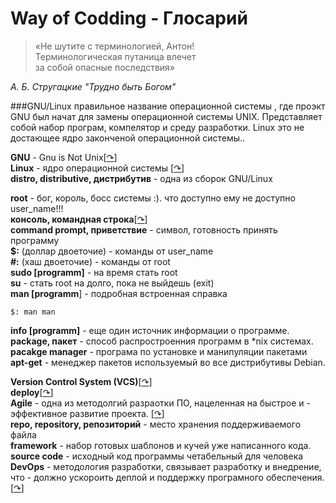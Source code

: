 <!--
File          : g.md

Created       : Sat 01 Aug 2015 05:39:44
Last Modified : Wed 05 Aug 2015 21:30:55
Maintainer    : sharlatan
-->

#  Way of Codding - Глосарий #
> «Не шутите с терминологией, Антон!  
> Терминологическая путаница влечет  
> за собой опасные последствия»  

_А. Б. Стругацкие "Трудно быть Богом"_

###GNU/Linux
правильное название операционной системы , где проэкт GNU был начат для замены
операционной системы UNIX. Представляет собой набор програм, компелятор и среду
разработки. Linux это не достающее ядро законченой операционной системы..  

__GNU__ - Gnu is Not Unix\[[↷](https://www.gnu.org/home.en.html "GNU OS")\]  
__Linux__ - ядро операционной системы \[[↷](https://kernel.org/ "Linux Kernel")\]  
__distro, distributive, дистрибутив__ - одна из сборок  GNU/Linux  

__root__ - бог, король, босс системы :). что доступно ему не доступно  user_name!!!  
__консоль, командная строка__\[[↷](https://goo.gl/rfjOh "Command-line interface")\]  
__command prompt, приветствие__ - символ, готовность принять программу  
__$:__ (доллар двоеточие) - команды от user_name  
__\#:__ (хаш двоеточие) - команды от root  
__sudo [programm]__ - на время стать root  
__su__ - стать root на долго, пока не выйдешь (exit)  
__man [programm__] - подробная встроенная справка  

    $: man man

__info [programm]__ - еще один источник информации о программе.  
__package, пакет__ - способ распростроенния программ в \*nix системах.  
__pacakge manager__  - програма по установке и манипуляции пакетами  
__apt-get__ - менеджер пакетов используемый во все дистрибутивы Debian.  

__Version Control System (VCS)__\[[↷](https://goo.gl/UV5dd9 "Wiki англ")\]  
__deploy__\[[↷](https://goo.gl/spqxxk "Wiki англ")\]  
__Agile__   - одна из методолгий разраотки ПО, нацеленная на быстрое и
            - эффективное развитие проекта.
            \[[↷](https://goo.gl/nJ7R5 "Wiki англ")\]   
__repo, repository, репозиторий__ - место хранения поддерживаемого файла  
__framework__ -  набор готовых шаблонов и кучей уже написанного кода.  
__source code__ - исходный код программы четабельный для человека  
__DevOps__  - методология разработки, связывает разработку и внедрение, что
            - должно ускороить деплой и поддержку програмного обеспечения.
            [[↷](https://en.wikipedia.org/wiki/DevOps "Wiki англ")\]   


